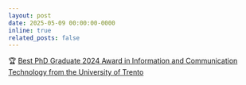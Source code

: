 ```yaml
---
layout: post
date: 2025-05-09 00:00:00-0000
inline: true
related_posts: false
---
```


🏆 <a href="https://www.linkedin.com/feed/update/urn:li:activity:7326598506318589952/">Best PhD Graduate 2024 Award in Information and Communication Technology from the University of Trento</a>
